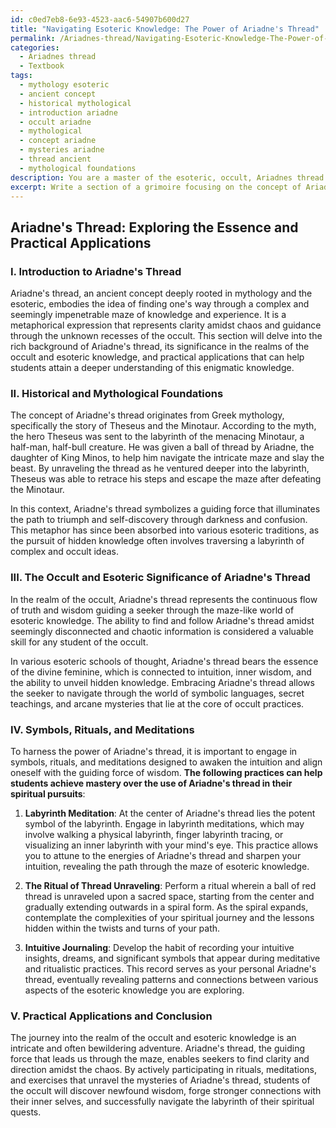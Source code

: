 ```yaml
---
id: c0ed7eb8-6e93-4523-aac6-54907b600d27
title: "Navigating Esoteric Knowledge: The Power of Ariadne's Thread"
permalink: /Ariadnes-thread/Navigating-Esoteric-Knowledge-The-Power-of-Ariadnes-Thread/
categories:
  - Ariadnes thread
  - Textbook
tags:
  - mythology esoteric
  - ancient concept
  - historical mythological
  - introduction ariadne
  - occult ariadne
  - mythological
  - concept ariadne
  - mysteries ariadne
  - thread ancient
  - mythological foundations
description: You are a master of the esoteric, occult, Ariadnes thread and education, you have written many textbooks on the subject in ways that provide students with rich and deep understanding of the subject. You are being asked to write textbook-like sections on a topic and you do it with full context, explainability, and reliability in accuracy to the true facts of the topic at hand, in a textbook style that a student would easily be able to learn from, in a rich, engaging, and contextual way. Always include relevant context (such as formulas and history), related concepts, and in a way that someone can gain deep insights from.
excerpt: Write a section of a grimoire focusing on the concept of Ariadnes thread within the realms of the occult and esoteric. Provide a detailed explanation of the concept, its historical and mythological background, as well as practical applications for students seeking to gain deep insights and understanding of this mysterious knowledge. Include any relevant symbols, rituals, meditations, or exercises that can help the reader gain mastery over the use of Ariadnes thread in their spiritual pursuits.
---
```

Ariadne's Thread: Exploring the Essence and Practical Applications
-----

### I. Introduction to Ariadne's Thread

Ariadne's thread, an ancient concept deeply rooted in mythology and the esoteric, embodies the idea of finding one's way through a complex and seemingly impenetrable maze of knowledge and experience. It is a metaphorical expression that represents clarity amidst chaos and guidance through the unknown recesses of the occult. This section will delve into the rich background of Ariadne's thread, its significance in the realms of the occult and esoteric knowledge, and practical applications that can help students attain a deeper understanding of this enigmatic knowledge.

### II. Historical and Mythological Foundations

The concept of Ariadne's thread originates from Greek mythology, specifically the story of Theseus and the Minotaur. According to the myth, the hero Theseus was sent to the labyrinth of the menacing Minotaur, a half-man, half-bull creature. He was given a ball of thread by Ariadne, the daughter of King Minos, to help him navigate the intricate maze and slay the beast. By unraveling the thread as he ventured deeper into the labyrinth, Theseus was able to retrace his steps and escape the maze after defeating the Minotaur.

In this context, Ariadne's thread symbolizes a guiding force that illuminates the path to triumph and self-discovery through darkness and confusion. This metaphor has since been absorbed into various esoteric traditions, as the pursuit of hidden knowledge often involves traversing a labyrinth of complex and occult ideas.

### III. The Occult and Esoteric Significance of Ariadne's Thread

In the realm of the occult, Ariadne's thread represents the continuous flow of truth and wisdom guiding a seeker through the maze-like world of esoteric knowledge. The ability to find and follow Ariadne's thread amidst seemingly disconnected and chaotic information is considered a valuable skill for any student of the occult.

In various esoteric schools of thought, Ariadne's thread bears the essence of the divine feminine, which is connected to intuition, inner wisdom, and the ability to unveil hidden knowledge. Embracing Ariadne's thread allows the seeker to navigate through the world of symbolic languages, secret teachings, and arcane mysteries that lie at the core of occult practices.

### IV. Symbols, Rituals, and Meditations

To harness the power of Ariadne's thread, it is important to engage in symbols, rituals, and meditations designed to awaken the intuition and align oneself with the guiding force of wisdom. **The following practices can help students achieve mastery over the use of Ariadne's thread in their spiritual pursuits**:

1. **Labyrinth Meditation**: At the center of Ariadne's thread lies the potent symbol of the labyrinth. Engage in labyrinth meditations, which may involve walking a physical labyrinth, finger labyrinth tracing, or visualizing an inner labyrinth with your mind's eye. This practice allows you to attune to the energies of Ariadne's thread and sharpen your intuition, revealing the path through the maze of esoteric knowledge.

2. **The Ritual of Thread Unraveling**: Perform a ritual wherein a ball of red thread is unraveled upon a sacred space, starting from the center and gradually extending outwards in a spiral form. As the spiral expands, contemplate the complexities of your spiritual journey and the lessons hidden within the twists and turns of your path.

3. **Intuitive Journaling**: Develop the habit of recording your intuitive insights, dreams, and significant symbols that appear during meditative and ritualistic practices. This record serves as your personal Ariadne's thread, eventually revealing patterns and connections between various aspects of the esoteric knowledge you are exploring.

### V. Practical Applications and Conclusion

The journey into the realm of the occult and esoteric knowledge is an intricate and often bewildering adventure. Ariadne's thread, the guiding force that leads us through the maze, enables seekers to find clarity and direction amidst the chaos. By actively participating in rituals, meditations, and exercises that unravel the mysteries of Ariadne's thread, students of the occult will discover newfound wisdom, forge stronger connections with their inner selves, and successfully navigate the labyrinth of their spiritual quests.
